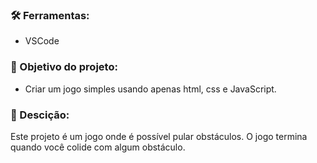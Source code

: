 ### 🛠 Ferramentas:

- VSCode


### 🎯 Objetivo do projeto:

-  Criar um jogo simples usando apenas html, css e JavaScript.

### 📑 Descição:

Este projeto é um jogo onde é possível pular obstáculos. O jogo termina quando você colide com algum obstáculo.
